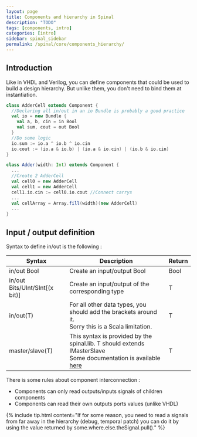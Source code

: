 ```yaml
---
layout: page
title: Components and hierarchy in Spinal
description: "TODO"
tags: [components, intro]
categories: [intro]
sidebar: spinal_sidebar
permalink: /spinal/core/components_hierarchy/
---
```



## Introduction
Like in VHDL and Verilog, you can define components that could be used to build a design hierarchy.  But unlike them, you don't need to bind them at instantiation.

```scala
class AdderCell extends Component {
  //Declaring all in/out in an io Bundle is probably a good practice
  val io = new Bundle {
    val a, b, cin = in Bool
    val sum, cout = out Bool
  }
  //Do some logic
  io.sum := io.a ^ io.b ^ io.cin
  io.cout := (io.a & io.b) | (io.a & io.cin) | (io.b & io.cin)
}

class Adder(width: Int) extends Component {
  ...
  //Create 2 AdderCell
  val cell0 = new AdderCell
  val cell1 = new AdderCell
  cell1.io.cin := cell0.io.cout //Connect carrys
  ...
  val cellArray = Array.fill(width)(new AdderCell)
  ...
}
```

## Input / output definition

Syntax to define in/out is the following :

| Syntax | Description| Return
| ------- | ---- | --- |
| in/out Bool | Create an input/output Bool | Bool |
| in/out Bits/UInt/SInt[(x bit)]| Create an input/output of the corresponding type | T |
| in/out(T)| For all other data types, you should add the brackets around it.<br> Sorry this is a Scala limitation. | T |
| master/slave(T)| This syntax is provided by the spinal.lib. T should extends IMasterSlave<br> Some documentation is available [here](/SpinalDoc/spinal/core/types/#interface-example-apb) | T |

There is some rules about component interconnection :

- Components can only read outputs/inputs signals of children components
- Components can read their own outputs ports values (unlike VHDL)

{% include tip.html content="If for some reason, you need to read a signals from far away in the hierarchy (debug, temporal patch) you can do it by using the value returned by some.where.else.theSignal.pull()." %}
